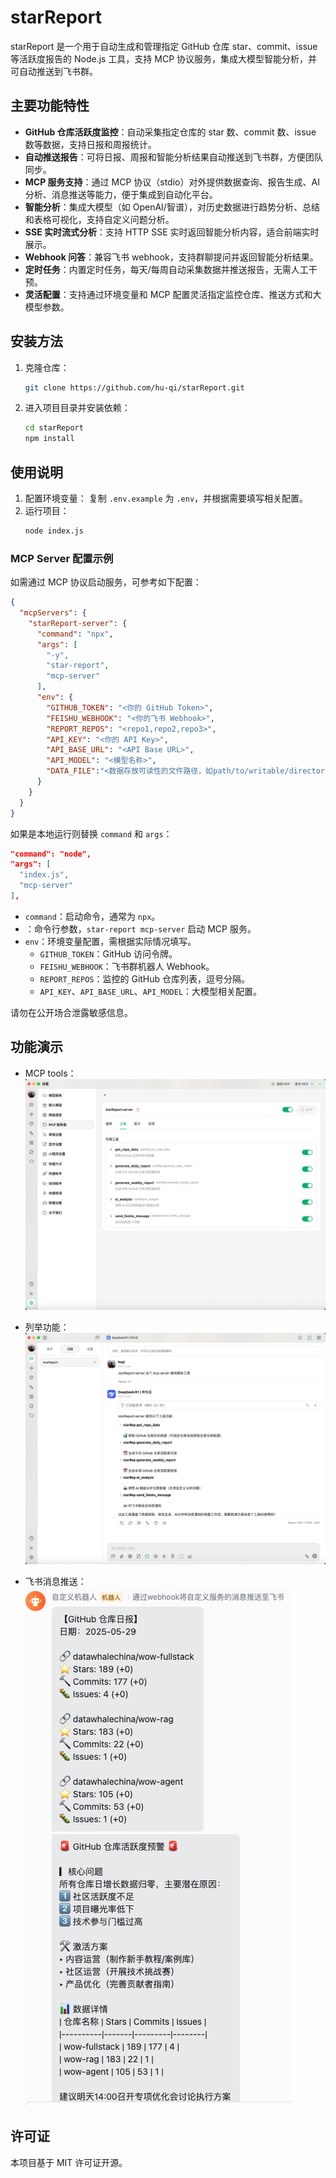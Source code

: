 # starReport

starReport 是一个用于自动生成和管理指定 GitHub 仓库 star、commit、issue 等活跃度报告的 Node.js 工具，支持 MCP 协议服务，集成大模型智能分析，并可自动推送到飞书群。

## 主要功能特性

- **GitHub 仓库活跃度监控**：自动采集指定仓库的 star 数、commit 数、issue 数等数据，支持日报和周报统计。
- **自动推送报告**：可将日报、周报和智能分析结果自动推送到飞书群，方便团队同步。
- **MCP 服务支持**：通过 MCP 协议（stdio）对外提供数据查询、报告生成、AI 分析、消息推送等能力，便于集成到自动化平台。
- **智能分析**：集成大模型（如 OpenAI/智谱），对历史数据进行趋势分析、总结和表格可视化，支持自定义问题分析。
- **SSE 实时流式分析**：支持 HTTP SSE 实时返回智能分析内容，适合前端实时展示。
- **Webhook 问答**：兼容飞书 webhook，支持群聊提问并返回智能分析结果。
- **定时任务**：内置定时任务，每天/每周自动采集数据并推送报告，无需人工干预。
- **灵活配置**：支持通过环境变量和 MCP 配置灵活指定监控仓库、推送方式和大模型参数。

## 安装方法

1. 克隆仓库：
   ```bash
   git clone https://github.com/hu-qi/starReport.git
   ```
2. 进入项目目录并安装依赖：
   ```bash
   cd starReport
   npm install
   ```

## 使用说明

1. 配置环境变量：
   复制 `.env.example` 为 `.env`，并根据需要填写相关配置。
2. 运行项目：
   ```bash
   node index.js
   ```

### MCP Server 配置示例

如需通过 MCP 协议启动服务，可参考如下配置：

```json
{
  "mcpServers": {
    "starReport-server": {
      "command": "npx",
      "args": [
        "-y",
        "star-report",
        "mcp-server"
      ],
      "env": {
        "GITHUB_TOKEN": "<你的 GitHub Token>",
        "FEISHU_WEBHOOK": "<你的飞书 Webhook>",
        "REPORT_REPOS": "<repo1,repo2,repo3>",
        "API_KEY": "<你的 API Key>",
        "API_BASE_URL": "<API Base URL>",
        "API_MODEL": "<模型名称>",
        "DATA_FILE":"<数据存放可读性的文件路径，如path/to/writable/directory/data.json>"
      }
    }
  }
}
```

如果是本地运行则替换 `command` 和 `args`：
```json
"command": "node",
"args": [
  "index.js",
  "mcp-server"
],
```

- `command`：启动命令，通常为 `npx`。
- ：命令行参数，`star-report mcp-server` 启动 MCP 服务。
- `env`：环境变量配置，需根据实际情况填写。
  - `GITHUB_TOKEN`：GitHub 访问令牌。
  - `FEISHU_WEBHOOK`：飞书群机器人 Webhook。
  - `REPORT_REPOS`：监控的 GitHub 仓库列表，逗号分隔。
  - `API_KEY`、`API_BASE_URL`、`API_MODEL`：大模型相关配置。

请勿在公开场合泄露敏感信息。

## 功能演示

- MCP tools：
![MCP 工具](https://github.com/hu-qi/starReport/blob/main/screenshots/mcp-tools.png)

- 列举功能：
![func-list](https://github.com/hu-qi/starReport/blob/main/screenshots/func-list.png)

- 飞书消息推送：
![feishu-push](https://github.com/hu-qi/starReport/blob/main/screenshots/feishu-push.png)

## 许可证

本项目基于 MIT 许可证开源。 